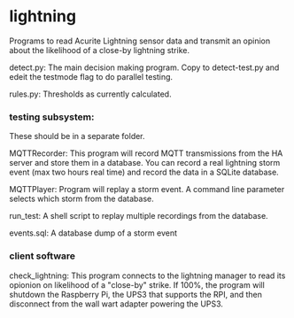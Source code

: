 # lightning
Programs to read Acurite Lightning sensor data and transmit an opinion about the likelihood of a close-by lightning strike.

detect.py:
   The main decision making program. Copy to detect-test.py and edeit the testmode flag to do parallel testing.
   
rules.py:
   Thresholds as currently calculated.

### testing subsystem:
These should be in a separate folder.

MQTTRecorder:
   This program will record MQTT transmissions from the HA server and store them in a database.  You can record a real lightning storm event (max two hours real time) and record the data in a SQLite database.
   
MQTTPlayer:
    Program will replay a storm event.  A command line parameter selects which storm from the database.
    
run_test:
   A shell script to replay multiple recordings from the database.
   
events.sql:
   A database dump of a storm event
   
### client software

check_lightning:
   This program connects to the lightning manager to read its opionion on likelihood of a "close-by" strike.  If 100%, the program will shutdown the Raspberry Pi, the UPS3 that supports the RPI, and then disconnect from the wall wart adapter powering the UPS3. 
   
   
